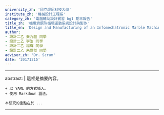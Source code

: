 ```yaml
---
university_zh: '國立虎尾科技大學'
institute_zh: '機械設計工程系'
category_zh: '電腦輔助設計實習 bg1 期末報告'
title_zh: '機電資鋼珠循環運動系統設計與製作'
title_en: 'Design and Manufacturing of an Infomechatronic Marble Machine Project'
author:
- 設計二乙 秦九韶 同學
- 設計二乙 李治 同學
- 設計二乙 楊輝 同學
- 設計二乙 朱世傑 同學
advisor_zh: 'Dr. Scrum'
date: '20171215'
---
```


---
abstract: |
    這裡是摘要內容。
    
    + 以 YAML 的方式插入。
    + 使用 Markdown 語法。
    
    本研究的重點在於 ...
---


